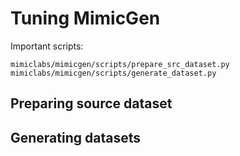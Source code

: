 # Tuning MimicGen

Important scripts:
```
mimiclabs/mimicgen/scripts/prepare_src_dataset.py
mimiclabs/mimicgen/scripts/generate_dataset.py
```

## Preparing source dataset



## Generating datasets

